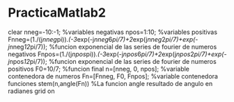 # PracticaMatlab2
clear
nneg=-10:-1; %variables negativas
npos=1:10;   %variables positivas
Fnneg=(1./(j*nneg*pi)).*(-3*exp(-j*nneg*6*pi/7)+2*exp(j*nneg*2*pi/7)+exp(-j*nneg*12*pi/7));
%funcion exponencial de las series de fourier de numeros negativos
Fnpos=(1./(j*npos*pi)).*(-3*exp(-j*npos*6*pi/7)+2*exp(j*npos*2*pi/7)+exp(-j*npos*12*pi/7));
%funcion exponencial de las series de fourier de numeros positivos
F0=10/7; %funcion final
n=[nneg, 0, npos]; %variable contenedora de numeros
Fn=[Fnneg, F0, Fnpos]; %variable contenedora funciones
stem(n,angle(Fn)) %La funcion angle resultado de angulo en radianes
grid on
